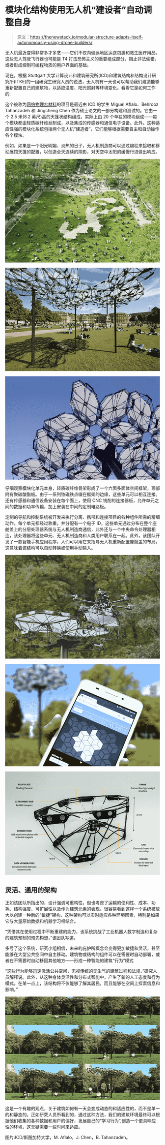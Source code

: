# 模块化结构使用无人机“建设者”自动调整自身

> 原文：<https://thenewstack.io/modular-structure-adapts-itself-autonomously-using-drone-builders/>

无人机最近变得非常多才多艺——它们不仅向偏远地区运送包裹和救生医疗用品，这些无人驾驶飞行器也可能是 T4 打击恐怖主义的重要组成部分，阻止非法偷猎，或者形成控制可编程物质的用户界面的基础。

现在，根据 Stuttgart 大学计算设计和建筑研究所(ICD)和建筑结构和结构设计研究所(ITKE)的一组研究生研究人员的说法，无人机有一天也可以帮助我们建造能够重新配置自己的建筑物，以适应温度、阳光照射等环境变化。看看它是如何工作的:

这个被称为[网络物理宏材料](http://icd.uni-stuttgart.de/?p=23178)的项目是最近由 ICD 的学生 Miguel Aflalo、Behrooz Tahanzadeh 和 Jingcheng Chen 作为硕士论文的一部分构建和测试的。它由一个 2.5 米(8.2 英尺)高的天篷状结构组成，实际上由 20 个单独的模块组成——每个模块都由轻质碳纤维丝制成，以及集成的传感器和通信电子设备。此外，这种适应性强的模块化系统包括两个无人机“建造者”，它们能够根据需要自主和自动操作各个模块。

例如，如果是一个阳光明媚、炎热的日子，无人机制造商可以通过编程来拾取和移动展馆天篷的配置，以创造全天连续的阴影，对天空中太阳的缓慢行进做出响应。

![](img/040a0388871ff53963af6381e229938e.png)

![](img/d9466f1ad75c5b8205f26d3e761c043a.png)

![](img/7d7d95177555484196931c1ebdd4680c.png)

仔细观察模块化单元本身，轻质碳纤维骨架形成了一个六面多面体空间框架，顶部附有聚碳酸酯板。由于一系列钕磁铁点缀在框架的边缘，这些单元可以相互连接。还有传感器和通信设备安装在每个面上，使用 CNC 铣削的连接器板，允许单元之间的数据和功率传输，加上安装在中间的定制电路板。

定制的导航和控制系统被开发来执行分离、携带和连接项目的各种组件所需的精细动作。每个单元都经过称重，并分配有一个电子 ID，这些单元通过分布在整个座舱盖上的分层处理器系统与无人机制造商通信，此外还与一个中央命令处理器相连，该处理器将这些单元、无人机制造商和人类用户联系在一起。此外，该团队开发了一款智能手机应用程序，人们可以用它来指导无人机重新配置座舱盖的布局，这意味着该结构可以自动转换或使用手动输入。

![](img/e047cba358a7924429f87a2a1a7d7374.png)

![](img/f25df2bd3ab0782658fc6a31da9a07b8.png)

![](img/041dfad2d46e47a266b52111637a5cf7.png)

## 灵活、通用的架构

正如该团队所指出的，设计强调可重构性，但也考虑了运输的便利性、成本、功耗、结构强度、可扩展性以及作为建筑元素的表现。很容易看到这样一个系统被放大以创建一种新的“敏捷”架构，这种架构可以实时适应各种环境因素，特别是如果它与大量原始数据和机器学习相结合。

“凭借其在使用过程中不断重建的能力，该系统挑战了工业机器人数字制造和复杂的建筑预制的预先构想，”该团队写道。

多亏了这个系统，研究小组相信，未来的庇护所概念会变得更加敏捷和灵活，甚至能够在大型公共空间中自主移动。建筑物或结构的组件可以在需要时自动部署，或者在不需要时自动移回其他地方——形成一种智能的建筑“行为”模式

“这些行为能够迅速激活公共空间，无视传统的无生气的建筑过程和法规，”研究人员解释说。此外，从这种身体灵活性和分布式智能中，产生了新的人工态度和行为模式。在某一点上，该结构将不仅能够了解其居民，而且能够在空间上探索信息和影响。”

![](img/fd3fa07c07acfe8a18770c5d1af0119e.png)

这是一个有趣的观点，关于建筑如何有一天会变成动态的和适应性的，而不是单一的和静态的。正如研究人员所看到的，通过这种方法，我们的建筑环境最终可以根据他们收集的各种数据和用户的偏好，发展自己的“学习行为”,创造一个更具响应性的环境，这无疑需要一些时间来适应。

图片:ICD/斯图加特大学，M. Aflalo，J. Chen，B. Tahanzadeh。

<svg xmlns:xlink="http://www.w3.org/1999/xlink" viewBox="0 0 68 31" version="1.1"><title>Group</title> <desc>Created with Sketch.</desc></svg>